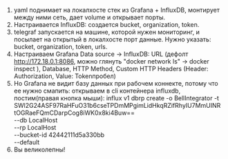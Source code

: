 1. yaml поднимает на локалхосте стек из Grafana + InfluxDB, монтирует между ними сеть, дает volume и открывает порты.
2. Настраивается InfluxDB: создается bucket, organization, token.
3. telegraf запускается на машине, которой нужен мониторинг, и посылает на открытый в локалхосте порт данные. Нужно указать: bucket, organization, token, urls.
4. Настраиваем Grafana Data source -> InfluxDB: URL (дефолт http://172.18.0.1:8086,  можно глянуть "docker network ls" -> docker inspect <NETWORK ID>), Database, HTTP Method, Custom HTTP Headers (Header: Authorization, Value: Tokenпробел<token>)
5. Но Grafana не видит базу данных при рабочем коннекте, потому что ее нужно смапить: открываем в cli контейнера influxdb, постим(правая кнопка мыши):
influx v1 dbrp create -o BellIntegrator -t SWl2G24ASF97RaHFuO31b6cseTPDmMPgimLidHkqRZifRhyIU7MmUINRtOGRaeFQmCDarpCog8iWK0x8ki4Buw==\
  --db LocalHost \
  --rp LocalHost \
  --bucket-id 42442111d5a330bb \
  --default
6. Вы великолепны!
